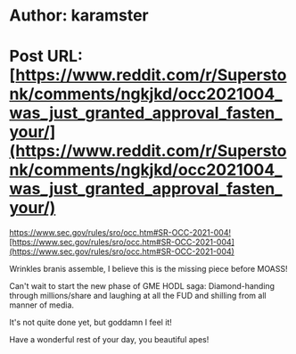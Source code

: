 # Author: karamster
# Post URL: [https://www.reddit.com/r/Superstonk/comments/ngkjkd/occ2021004_was_just_granted_approval_fasten_your/](https://www.reddit.com/r/Superstonk/comments/ngkjkd/occ2021004_was_just_granted_approval_fasten_your/)


https://www.sec.gov/rules/sro/occ.htm#SR-OCC-2021-004![https://www.sec.gov/rules/sro/occ.htm#SR-OCC-2021-004](https://www.sec.gov/rules/sro/occ.htm#SR-OCC-2021-004)

Wrinkles branis assemble, I believe this is the missing piece before MOASS!

Can't wait to start the new phase of GME HODL saga: Diamond-handing through millions/share and laughing at all the FUD and shilling from all manner of media.

It's not quite done yet, but goddamn I feel it!

Have a wonderful rest of your day, you beautiful apes!